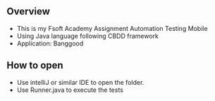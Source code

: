 ## Overview
- This is my Fsoft Academy Assignment Automation Testing Mobile
- Using Java language following CBDD framework
- Application: Banggood

## How to open
- Use intelliJ or similar IDE to open the folder.
- Use Runner.java to execute the tests
